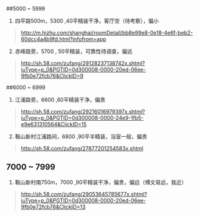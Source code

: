 
##5000 ~ 5999 
1. 四平路500m，5300 ,40平精装干净，客厅空（待考察），偏小
> http://m.hizhu.com/shanghai/roomDetail/bb8e99e8-0e18-4e6f-beb2-60dcc4a4b9fd.html?infofrom=app

2. 赤峰路旁，5700 , 50平精装，可靠性待调查，偏远
> http://sh.58.com/zufang/29128237138742x.shtml?iuType=p_0&PGTID=0d300008-0000-20ed-06ee-9fb0e72fcb76&ClickID=9

##6000 ~ 6999 
1.  江浦路旁，6600 ,60平精装干净，偏贵
> http://sh.58.com/zufang/29216016979397x.shtml?iuType=p_0&PGTID=0d300008-0000-24e9-1fb5-e9e631310564&ClickID=15

2. 鞍山新村江浦路间，6800 ,90平半精装，浴室一般，偏贵
> http://sh.58.com/zufang/27877201254583x.shtml

## 7000 ~ 7999
1. 鞍山新村南750m，7000 ,90平精装干净，偏贵，偏远（傅文易远，我近）
> http://sh.58.com/zufang/29053645785677x.shtml?iuType=p_0&PGTID=0d300008-0000-20ed-06ee-9fb0e72fcb76&ClickID=13
